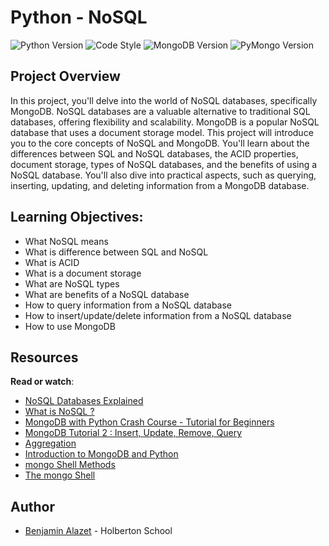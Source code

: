 # Python - NoSQL
![Python Version](https://img.shields.io/badge/python-3.10-blue.svg)
![Code Style](https://img.shields.io/badge/code%20style-PEP8-brightgreen.svg)
![MongoDB Version](https://img.shields.io/badge/mongodb-4.2-green.svg)
![PyMongo Version](https://img.shields.io/badge/pymongo-3.10-orange.svg)

## Project Overview

In this project, you'll delve into the world of NoSQL databases, specifically MongoDB. NoSQL databases are a valuable alternative to traditional SQL databases, offering flexibility and scalability. MongoDB is a popular NoSQL database that uses a document storage model. This project will introduce you to the core concepts of NoSQL and MongoDB. You'll learn about the differences between SQL and NoSQL databases, the ACID properties, document storage, types of NoSQL databases, and the benefits of using a NoSQL database. You'll also dive into practical aspects, such as querying, inserting, updating, and deleting information from a MongoDB database.

## Learning Objectives:

-   What NoSQL means
-   What is difference between SQL and NoSQL
-   What is ACID
-   What is a document storage
-   What are NoSQL types
-   What are benefits of a NoSQL database
-   How to query information from a NoSQL database
-   How to insert/update/delete information from a NoSQL database
-   How to use MongoDB

## Resources

**Read or watch**:

-   [NoSQL Databases Explained](https://intranet.hbtn.io/rltoken/0HR2bZ3XFJzkttuEVF5Rug "NoSQL Databases Explained")
-   [What is NoSQL ?](https://intranet.hbtn.io/rltoken/JGxz6PJsAN9cjBBT_WVCAg "What is NoSQL ?")
-   [MongoDB with Python Crash Course - Tutorial for Beginners](https://intranet.hbtn.io/rltoken/PkdXgnfXUfJIk5iqf9Wp4A "MongoDB with Python Crash Course - Tutorial for Beginners")
-   [MongoDB Tutorial 2 : Insert, Update, Remove, Query](https://intranet.hbtn.io/rltoken/y6ncfHy0Hn7uqaIyitWQRg "MongoDB Tutorial 2 : Insert, Update, Remove, Query")
-   [Aggregation](https://intranet.hbtn.io/rltoken/sIORcQADQT2Wf2opdMu30Q "Aggregation")
-   [Introduction to MongoDB and Python](https://intranet.hbtn.io/rltoken/BLt93wwWTkVQWVlSDerI1g "Introduction to MongoDB and Python")
-   [mongo Shell Methods](https://intranet.hbtn.io/rltoken/q-RfEFpmN-fGiX-SvmQjHA "mongo Shell Methods")
-   [The mongo Shell](https://intranet.hbtn.io/rltoken/fmrWM3wzfC2d2-WHqzzPBQ "The mongo Shell")

## Author
- [Benjamin Alazet](https://github.com/Yliaze) - Holberton School